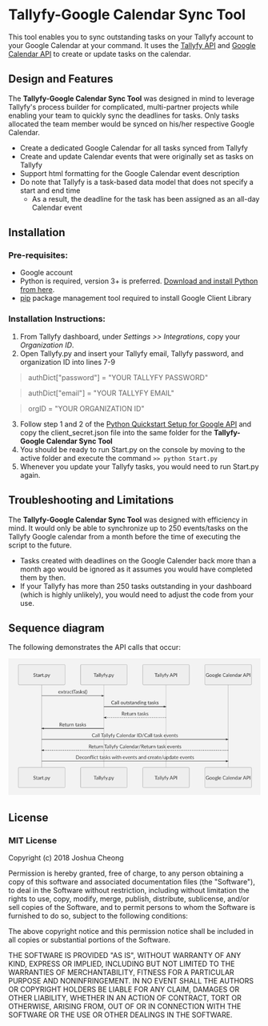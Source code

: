 # Tallyfy-Google Calendar Sync Tool

This tool enables you to sync outstanding tasks on your Tallyfy account to your Google Calendar at your command. It uses the [Tallyfy API](https://go.tallyfy.com/api/) and [Google Calendar API](https://developers.google.com/calendar/) to create or update tasks on the calendar.

## Design and Features
The **Tallyfy-Google Calendar Sync Tool** was designed in mind to leverage Tallyfy's process builder for complicated, multi-partner projects while enabling your team to quickly sync the deadlines for tasks. Only tasks allocated the team member would be synced on his/her respective Google Calendar.
 - Create a dedicated Google Calendar for all tasks synced from Tallyfy
 - Create and update Calendar events that were originally set as tasks on Tallyfy
 - Support html formatting for the Google Calendar event description
 - Do note that Tallyfy is a task-based data model that does not specify a start and end time
	 - As a  result, the deadline for the task has been assigned as an all-day Calendar event

## Installation

### Pre-requisites:

 - Google account
 - Python is required, version 3+ is preferred. [Download and install Python from here](https://www.python.org/downloads/).
 - [pip](https://pypi.python.org/pypi/pip) package management tool required to install Google Client Library

 ### Installation Instructions:

1. From Tallyfy dashboard, under *Settings >> Integrations*, copy your *Organization ID*.
 2. Open Tallyfy.py and insert your Tallyfy email, Tallyfy password, and organization ID into lines 7-9

> authDict["password"] = "YOUR TALLYFY PASSWORD"

> authDict["email"] = "YOUR TALLYFY EMAIL"

> orgID = "YOUR ORGANIZATION ID"

 3. Follow step 1 and 2 of the [Python Quickstart Setup for Google API](https://developers.google.com/calendar/quickstart/python) and copy the client_secret.json file into the same folder for the **Tallyfy-Google Calendar Sync Tool**
 4. You should be ready to run Start.py on the console by moving to the active folder and execute the command `>> python Start.py`
 5. Whenever you update your Tallyfy tasks, you would need to run Start.py again.

## Troubleshooting and Limitations

The **Tallyfy-Google Calendar Sync Tool** was designed with efficiency in mind. It would only be able to synchronize up to 250 events/tasks on the Tallyfy Google calendar from a month before the time of executing the script to the future.

 - Tasks created with deadlines on the Google Calender back more than a month ago would be ignored as it assumes you would have completed them by then.
 - If your Tallyfy has more than 250 tasks outstanding in your dashboard (which is highly unlikely), you would need to adjust the code from your use.

## Sequence diagram

The following demonstrates the API calls that occur:

![alt text](https://github.com/joshuacheong/Tallyfy-Google-Calendar-Sync-Tool/blob/master/images/SequenceDiagram.png "API Calls Sequence Diagram")


## License

### MIT License

Copyright (c) 2018 Joshua Cheong

Permission is hereby granted, free of charge, to any person obtaining a copy of this software and associated documentation files (the "Software"), to deal in the Software without restriction, including without limitation the rights to use, copy, modify, merge, publish, distribute, sublicense, and/or sell copies of the Software, and to permit persons to whom the Software is furnished to do so, subject to the following conditions:

The above copyright notice and this permission notice shall be included in all copies or substantial portions of the Software.

THE SOFTWARE IS PROVIDED "AS IS", WITHOUT WARRANTY OF ANY KIND, EXPRESS OR IMPLIED, INCLUDING BUT NOT LIMITED TO THE WARRANTIES OF MERCHANTABILITY, FITNESS FOR A PARTICULAR PURPOSE AND NONINFRINGEMENT. IN NO EVENT SHALL THE AUTHORS OR COPYRIGHT HOLDERS BE LIABLE FOR ANY CLAIM, DAMAGES OR OTHER LIABILITY, WHETHER IN AN ACTION OF CONTRACT, TORT OR OTHERWISE, ARISING FROM, OUT OF OR IN CONNECTION WITH THE SOFTWARE OR THE USE OR OTHER DEALINGS IN THE SOFTWARE.
